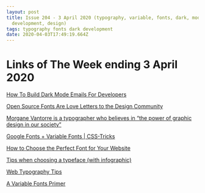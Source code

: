 ```yaml
---
layout: post
title: Issue 204 - 3 April 2020 (typography, variable, fonts, dark, mode,
  development, design)
tags: typography fonts dark development
date: 2020-04-03T17:49:19.664Z
---
```

# Links of The Week ending 3 April 2020

<a href="https://htmlemail.io/blog/dark-mode-email-styles" title="How To Build Dark Mode Emails For Developers" alt="How To Build Dark Mode Emails For Developers" target="_blank">How To Build Dark Mode Emails For Developers</a>

<a href="https://www.wired.com/story/open-source-fonts-love-letters-design-community/" title="Open Source Fonts Are Love Letters to the Design Community" alt="Open Source Fonts Are Love Letters to the Design Community" target="_blank">Open Source Fonts Are Love Letters to the Design Community</a>

<a href="https://www.itsnicethat.com/articles/morgane-vantorre-graphic-design-260320" title="Morgane Vantorre is a typographer who believes in “the power of graphic design in our society”" alt="Morgane Vantorre is a typographer who believes in “the power of graphic design in our society”" target="_blank">Morgane Vantorre is a typographer who believes in “the power of graphic design in our society”</a>

<a href="https://css-tricks.com/google-fonts-variable-fonts/" title="Google Fonts + Variable Fonts | CSS-Tricks" alt="Google Fonts + Variable Fonts | CSS-Tricks" target="_blank">Google Fonts + Variable Fonts | CSS-Tricks</a>

<a href="https://elementor.com/blog/choosing-fonts-for-website/" title="How to Choose the Perfect Font for Your Website" alt="How to Choose the Perfect Font for Your Website" target="_blank">How to Choose the Perfect Font for Your Website</a>

<a href="https://uxdesign.cc/tips-when-choosing-a-typeface-with-infographic-d8a85a999f1" title="Tips when choosing a typeface (with infographic)" alt="Tips when choosing a typeface (with infographic)"  target="_blank">Tips when choosing a typeface (with infographic)</a>

<a href="https://design.infinum.com/case/web-typography-tips?mc_cid=73207e6db4&mc_eid=ff217a4e6e" title="Web Typography Tips" alt="Web Typography Tips"  target="_blank">Web Typography Tips</a>

<a href="https://variablefonts.io/" title="A Variable Fonts Primer" alt="A Variable Fonts Primer" target="_blank">A Variable Fonts Primer</a>